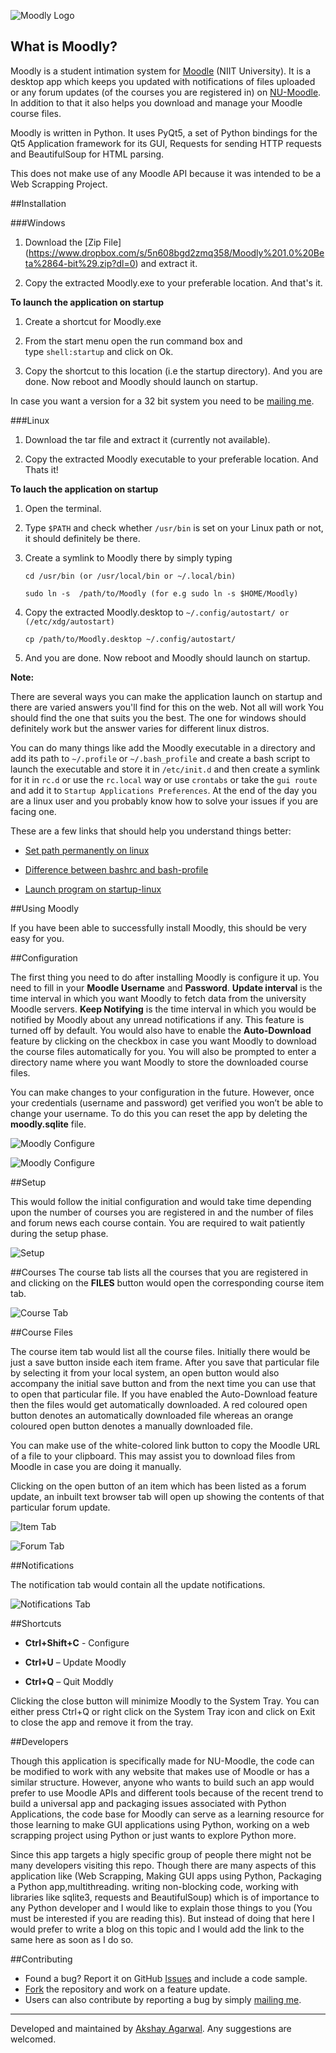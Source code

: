 
![Moodly Logo](https://github.com/AkshayAgarwal007/Moodly/blob/master/img/moodly_logo.png "Moodly Logo")

## What is Moodly?

Moodly is a student intimation system for [Moodle](https://moodle.org/) (NIIT University). It is a desktop app which keeps you updated with notifications of files uploaded or any forum updates (of the courses you are registered in) on [NU-Moodle](https://moodle.niituniversity.in/moodle/). In addition to that it also helps you download and manage your Moodle course files.

Moodly is written in Python. It uses PyQt5, a set of Python bindings for the Qt5 Application framework for its GUI, Requests for sending HTTP requests and BeautifulSoup for HTML parsing.

This does not make use of any Moodle API because it was intended to be a Web Scrapping Project.

##Installation

###Windows

1. Download the [Zip File] (https://www.dropbox.com/s/5n608bgd2zmq358/Moodly%201.0%20Beta%2864-bit%29.zip?dl=0) and extract it.

2. Copy the extracted Moodly.exe to your preferable location. And that's it.

**To launch the application on startup**

1. Create a shortcut for Moodly.exe

2. From the start menu open the run command box and type `shell:startup` and click on Ok.

3. Copy the shortcut to this location (i.e the startup directory). And you are done. Now reboot and Moodly should launch on startup.

In case you want a version for a 32 bit system you need to be [mailing me](mailto:agarwal.akshay.akshay8@gmail.com).

###Linux

1. Download the tar file  and extract it (currently not available).

2. Copy the extracted Moodly executable to your preferable location. And Thats it!

**To lauch the application on startup**

1. Open the terminal.

2. Type `$PATH` and check whether `/usr/bin` is set on your Linux path or not, it should definitely be there.

3. Create a symlink to Moodly there by simply typing

   ```
   cd /usr/bin (or /usr/local/bin or ~/.local/bin)

   sudo ln -s  /path/to/Moodly (for e.g sudo ln -s $HOME/Moodly)
   ```

4. Copy the extracted Moodly.desktop to `~/.config/autostart/ or (/etc/xdg/autostart)`
   ```
   cp /path/to/Moodly.desktop ~/.config/autostart/
   ```

5. And you are done. Now reboot and Moodly should launch on startup.

**Note:**

There are several ways you can make the application launch on startup and there are varied answers you'll find for this on the web. Not all will work You should find the one that suits you the best. The one for windows should definitely work but the answer varies for different linux distros.

You can do many things like add the Moodly executable in a directory and add its path to `~/.profile` or `~/.bash_profile` and create a bash script to launch the executable and store it in `/etc/init.d` and then create a symlink for it in `rc.d` or use the `rc.local` way or use `crontabs` or take the `gui route` and add it to `Startup Applications Preferences`. At the end of the day you are a linux user and you probably know how to solve your issues if you are facing one.

These are a few links that should help you understand things better:

* [Set path permanently on linux](http://stackoverflow.com/questions/14637979/how-to-permanently-set-path-on-linux)

* [Difference between bashrc and bash-profile](http://stackoverflow.com/questions/415403/whats-the-difference-between-bashrc-bash-profile-and-environment)

* [Launch program on startup-linux](http://stackoverflow.com/questions/7221757/run-automatically-program-on-startup-under-linux-ubuntu)

##Using Moodly

If you have been able to successfully install Moodly, this should be very easy for you.

##Configuration

The first thing you need to do after installing Moodly is configure it up. You need to fill in your **Moodle Username** and **Password**. **Update interval** is the time interval in which you want Moodly to fetch data from the university Moodle servers. **Keep Notifying** is the time interval in which you would be notified by Moodly about any unread notifications if any. This feature is turned off by default. You would also have to enable the **Auto-Download** feature by clicking on the checkbox in case you want Moodly to download the course files automatically for you. You will also be prompted to enter a directory name where you want Moodly to store the downloaded course files.

You can make changes to your configuration in the future. However, once your credentials (username and password) get verified you won’t be able to change your username. To do this you can reset the app by deleting the **moodly.sqlite** file.


![Moodly Configure](https://github.com/AkshayAgarwal007/Moodly/blob/master/img/config.png "Initial Configuration")

![Moodly Configure](https://github.com/AkshayAgarwal007/Moodly/blob/master/img/config_tab.png "Changing Configurations")

##Setup

This would follow the initial configuration and would take time depending upon the number of courses you are registered in and the number of files and forum news each course contain. You are required to wait patiently during the setup phase.


![Setup](https://github.com/AkshayAgarwal007/Moodly/blob/master/img/setup.png "Setup")

##Courses
The course tab lists all the courses that you are registered in and clicking on the **FILES** button would open the corresponding course item tab.


![Course Tab](https://github.com/AkshayAgarwal007/Moodly/blob/master/img/course_tab.png "Course Tab")

##Course Files

The course item tab would list all the course files. Initially there would be just a save button inside each item frame. After you save that particular file by selecting it from your local system, an open button would also accompany the initial save button and from the next time you can use that to open that particular file. If you have enabled the Auto-Download feature then the files would get automatically downloaded. A red coloured open button denotes an automatically downloaded file whereas an orange coloured open button denotes a manually downloaded file.

You can make use of the white-colored link button to copy the Moodle URL of a file to your clipboard. This may assist you to download files from Moodle in case you are doing it manually.

Clicking on the open button of an item which has been listed as a forum update, an inbuilt text browser tab will open up showing the contents of that particular forum update.


![Item Tab](https://github.com/AkshayAgarwal007/Moodly/blob/master/img/item_tab.png "Item Tab")

![Forum Tab](https://github.com/AkshayAgarwal007/Moodly/blob/master/img/forum_tab.png "Item Tab")

##Notifications

The notification tab would contain all the update notifications.


![Notifications Tab](https://github.com/AkshayAgarwal007/Moodly/blob/master/img/notify_tab.png "Notifications Tab")

##Shortcuts

* **Ctrl+Shift+C** - Configure

* **Ctrl+U** – Update Moodly

* **Ctrl+Q** – Quit Moddly

Clicking the close button will minimize Moodly to the System Tray. You can either press Ctrl+Q or right click on the System Tray icon and click on Exit to close the app and remove it from the tray.

##Developers

Though this application is specifically made for NU-Moodle, the code can be modified to work with any website that makes use of Moodle or has a similar structure. However, anyone who wants to build such an app would prefer to use Moodle APIs and different tools because of the recent trend to build a universal app and packaging issues associated with Python Applications, the code base for Moodly can serve as a learning resource for those learning to make GUI applications using Python, working on a web scrapping project using Python or just wants to explore Python more.

Since this app targets a higly specific group of people there might not be many developers visiting this repo. Though there are many aspects of this application like (Web Scrapping, Making GUI apps using Python, Packaging a Python app,multithreading. writing non-blocking code, working with libraries like sqlite3, requests and BeautifulSoup) which is of importance to any Python developer and I would like to explain those things to you (You must be interested if you are reading this). But instead of doing that here I would prefer to write a blog on this topic and I would add the link to the same here as soon as I do so.

##Contributing

* Found a bug? Report it on GitHub [Issues](https://github.com/AkshayAgarwal007/Moodly/issues) and include a code sample.
* [Fork](https://github.com/AkshayAgarwal007/Moodly/issues#fork-destination-box) the repository and work on a feature update.
* Users can also contribute by reporting a bug by simply [mailing me](mailto:agarwal.akshay.akshay8@gmail.com).

___

Developed and maintained by [Akshay Agarwal](mailto:agarwal.akshay.akshay8@gmail.com). Any suggestions are welcomed.
